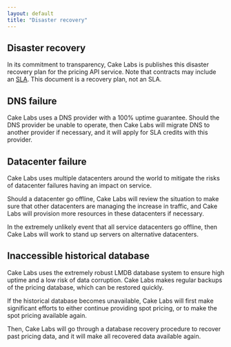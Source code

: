 ```yaml
---
layout: default
title: "Disaster recovery"
---
```


## Disaster recovery

In its commitment to transparency, Cake Labs is publishes this disaster recovery plan for the pricing API service. Note that contracts may include an [SLA](/docs/sla.md). This document is a recovery plan, not an SLA.

## DNS failure

Cake Labs uses a DNS provider with a 100% uptime guarantee. Should the DNS provider be unable to operate, then Cake Labs will migrate DNS to another provider if necessary, and it will apply for SLA credits with this provider.

## Datacenter failure

Cake Labs uses multiple datacenters around the world to mitigate the risks of datacenter failures having an impact on service.

Should a datacenter go offline, Cake Labs will review the situation to make sure that other datacenters are managing the increase in traffic, and Cake Labs will provision more resources in these datacenters if necessary.

In the extremely unlikely event that all service datacenters go offline, then Cake Labs will work to stand up servers on alternative datacenters.

## Inaccessible historical database

Cake Labs uses the extremely robust LMDB database system to ensure high uptime and a low risk of data corruption. Cake Labs makes regular backups of the pricing database, which can be restored quickly.

If the historical database becomes unavailable, Cake Labs will first make significant efforts to either continue providing spot pricing, or to make the spot pricing available again.

Then, Cake Labs will go through a database recovery procedure to recover past pricing data, and it will make all recovered data available again.
